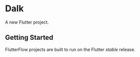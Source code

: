 # Dalk

A new Flutter project.

## Getting Started

FlutterFlow projects are built to run on the Flutter _stable_ release.
